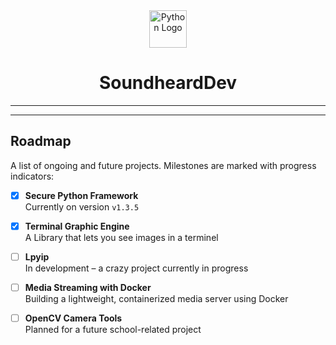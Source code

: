 <div align="center">
  <img src="https://cdn.jsdelivr.net/gh/devicons/devicon/icons/python/python-original.svg" height="60" alt="Python Logo" />
  <h1>SoundheardDev</h1>
</div>

---



---

## Roadmap

A list of ongoing and future projects. Milestones are marked with progress indicators:

- [x] **Secure Python Framework**  
   Currently on version `v1.3.5`

- [x] **Terminal Graphic Engine**  
   A Library that lets you see images in a terminel

- [ ] **Lpyip**  
   In development – a crazy project currently in progress

- [ ] **Media Streaming with Docker**  
   Building a lightweight, containerized media server using Docker




- [ ] **OpenCV Camera Tools**  
   Planned for a future school-related project



